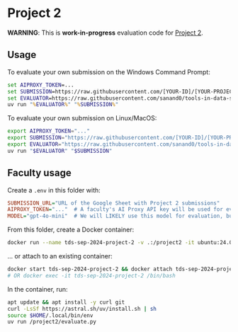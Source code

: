 # Project 2

**WARNING**: This is **work-in-progress** evaluation code for [Project 2](../project-2-automated-analysis.md).

## Usage

To evaluate your own submission on the Windows Command Prompt:

```bat
set AIPROXY_TOKEN=...
set SUBMISSION=https://raw.githubusercontent.com/[YOUR-ID]/[YOUR-PROJECT]/main/autolysis.py
set EVALUATOR=https://raw.githubusercontent.com/sanand0/tools-in-data-science-public/tds-2024-t3/project2/evaluate.py
uv run "%EVALUATOR%" "%SUBMISSION%"
```

To evaluate your own submission on Linux/MacOS:

```bash
export AIPROXY_TOKEN="..."
export SUBMISSION="https://raw.githubusercontent.com/[YOUR-ID]/[YOUR-PROJECT]/main/autolysis.py"
export EVALUATOR="https://raw.githubusercontent.com/sanand0/tools-in-data-science-public/tds-2024-t3/project2/evaluate.py"
uv run "$EVALUATOR" "$SUBMISSION"
```

## Faculty usage

Create a `.env` in this folder with:

```ini
SUBMISSION_URL="URL of the Google Sheet with Project 2 submissions"
AIPROXY_TOKEN="..."  # A faculty's AI Proxy API key will be used for evaluation
MODEL="gpt-4o-mini"  # We will LIKELY use this model for evaluation, but that's not guaranteed
```

From this folder, create a Docker container:

```bash
docker run --name tds-sep-2024-project-2 -v .:/project2 -it ubuntu:24.04
```

... or attach to an existing container:

```bash
docker start tds-sep-2024-project-2 && docker attach tds-sep-2024-project-2
# OR docker exec -it tds-sep-2024-project-2 /bin/bash
```

In the container, run:

```bash
apt update && apt install -y curl git
curl -LsSf https://astral.sh/uv/install.sh | sh
source $HOME/.local/bin/env
uv run /project2/evaluate.py
```
